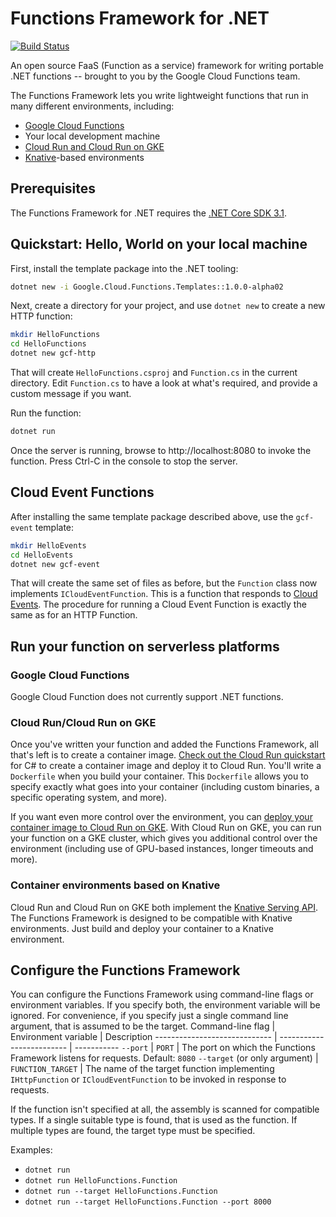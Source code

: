 # Functions Framework for .NET

[![Build Status](https://travis-ci.com/GoogleCloudPlatform/functions-framework-dotnet.svg?branch=master)](https://travis-ci.com/GoogleCloudPlatform/functions-framework-dotnet)

An open source FaaS (Function as a service) framework for writing portable
.NET functions -- brought to you by the Google Cloud Functions team.

The Functions Framework lets you write lightweight functions that run in many
different environments, including:

* [Google Cloud Functions](https://cloud.google.com/functions/)
* Your local development machine
* [Cloud Run and Cloud Run on GKE](https://cloud.google.com/run/)
* [Knative](https://github.com/knative/)-based environments

## Prerequisites

The Functions Framework for .NET requires the [.NET Core SDK 3.1](https://dotnet.microsoft.com/download).

## Quickstart: Hello, World on your local machine

First, install the template package into the .NET tooling:

```sh
dotnet new -i Google.Cloud.Functions.Templates::1.0.0-alpha02
```

Next, create a directory for your project, and use `dotnet new` to
create a new HTTP function:

```sh
mkdir HelloFunctions
cd HelloFunctions
dotnet new gcf-http
```

That will create `HelloFunctions.csproj` and `Function.cs` in
the current directory. Edit `Function.cs` to have a look at what's
required, and provide a custom message if you want.

Run the function:

```sh
dotnet run
```

Once the server is running, browse to http://localhost:8080 to
invoke the function. Press Ctrl-C in the console to stop the server.

## Cloud Event Functions

After installing the same template package described above, use the
`gcf-event` template:

```sh
mkdir HelloEvents
cd HelloEvents
dotnet new gcf-event
```

That will create the same set of files as before, but the `Function`
class now implements `ICloudEventFunction`. This is a function that
responds to [Cloud Events](https://cloudevents.io/). The procedure
for running a Cloud Event Function is exactly the same as for an
HTTP Function.

## Run your function on serverless platforms

### Google Cloud Functions

Google Cloud Function does not currently support .NET functions.

### Cloud Run/Cloud Run on GKE

Once you've written your function and added the Functions Framework, all that's
left is to create a container image. [Check out the Cloud Run
quickstart](https://cloud.google.com/run/docs/quickstarts/build-and-deploy) for
C# to create a container image and deploy it to Cloud Run. You'll write a
`Dockerfile` when you build your container. This `Dockerfile` allows you to specify
exactly what goes into your container (including custom binaries, a specific
operating system, and more).

If you want even more control over the environment, you can [deploy your
container image to Cloud Run on
GKE](https://cloud.google.com/run/docs/quickstarts/prebuilt-deploy-gke). With
Cloud Run on GKE, you can run your function on a GKE cluster, which gives you
additional control over the environment (including use of GPU-based instances,
longer timeouts and more).

### Container environments based on Knative

Cloud Run and Cloud Run on GKE both implement the [Knative Serving
API](https://www.knative.dev/docs/). The Functions Framework is designed to be
compatible with Knative environments. Just build and deploy your container to a
Knative environment.

## Configure the Functions Framework

You can configure the Functions Framework using command-line flags or
environment variables. If you specify both, the environment variable will be
ignored. For convenience, if you specify just a single command line
argument, that is assumed to be the target.
Command-line flag             | Environment variable      | Description
----------------------------- | ------------------------- | -----------
`--port`                      | `PORT`                    | The port on which the Functions Framework listens for requests. Default: `8080`
`--target` (or only argument) | `FUNCTION_TARGET`         | The name of the target function implementing `IHttpFunction` or `ICloudEventFunction` to be invoked in response to requests.


If the function isn't specified at all, the assembly is scanned for
compatible types. If a single suitable type is found, that is used
as the function. If multiple types are found, the target type must
be specified.

Examples:

- `dotnet run`
- `dotnet run HelloFunctions.Function`
- `dotnet run --target HelloFunctions.Function`
- `dotnet run --target HelloFunctions.Function --port 8000`
